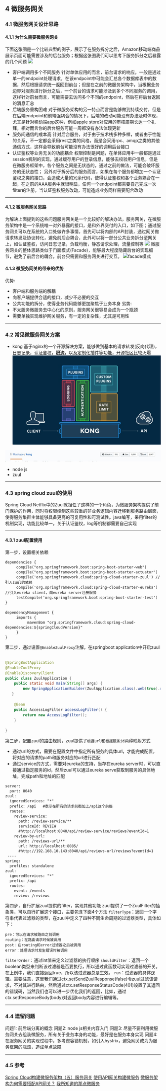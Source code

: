 ## 4 微服务网关
### 4.1 微服务网关设计思路
#### 4.1.1 为什么需要微服务网关
下面这张图是一个比较典型的例子，展示了在服务拆分之后，Amazon移动端商品展示页面可能需要涉及的后台服务；根据这张图我们可以思考下服务拆分之后暴露的几个问题
![](http://blog.daocloud.io/wp-content/uploads/2016/05/Richardson-microservices-part2-2_microservices-client.png)
- 客户端调用多个不同服务
针对单体应用的而言，前台请求的响应，一般是通过单一的endpoint处理请求，在该endpoint中可能会汇总各个数据库表中的数据，然后根据请求统一返回到前台；但是在之前的微服务架构中，当根据业务边界对服务进行拆分之后，一个前台的请求可能涉及到多个不同服务的调用，这样针对前台而言，可能需要去访问多个不同的endpoint，然后在将后台返回的消息汇总
- 后端服务重构困难
对于微服务架构的另一特点而言是能够做到持续交付，但是在后端endpoint和前端强耦合的情况下，后端的改动可能没有办法及时体现，尤其是针对移动端app这种，例如apple store对应用的审核周期长达一个礼拜，相对而言你的后台服务可能一周都没有办法体现更新
- 服务间通信的成本高
针对后台服务，对于由于技术栈多种多样，或者由于性能的关系，不一定都会采用rest之类的风格，而是会采用rpc、amqp之类的其他通信方式，这样会导致前台可能没有办法很好的调用后台接口
- 认证鉴权等业务无关的功能耦合
权限控制是问题，在单体应用中一般都是通过session机制的实现，通过缓存用户的登录信息，能够去校验用户信息，但是在微服务框架中，各个服务之间是无状态的，通过之前的做法，可能会破坏服务的无状态性；
另外对于拆分后的服务而言，如果在每个服务都增加一个认证鉴权之类的接口，会造成大量的冗余代码，使得认证鉴权和各个业务耦合在一起，在之前的AAA服务中就很明显，任何一个endpoint都需要自己完成一次filter的注册，当认证鉴权服务改动，可能造成业务同样需要配合改动
- - - - --
#### 4.1.2 微服务网关思路
为解决上面提到的这些问题服务网关是一个比较好的解决办法，服务网关，在微服务架构中是一个系统唯一对外暴露的接口，是和外界交付的入口，如下图；通过服务网关可以在系统的入口处做许多事情，首先可以将内部的API封装，通过网关做请求转发及协议转化，避免前后台耦合，此外可以将一部分公共业务拆分至网关上，如认证鉴权，访问日志记录，负载均衡，静态请求处理，流量控制等
![](http://blog.daocloud.io/wp-content/uploads/2016/05/Richardson-microservices-part2-3_api-gateway.png)
微服务网关的整体思路类似于门面模式(Facade)，能够最大程度隐藏后台的实现细节，避免了前后台的耦合，前台只需要和服务网关进行交互。
![facade模式](http://pic002.cnblogs.com/images/2012/328668/2012020310470230.jpg)
#### 4.1.3 微服务网关的带来的优势
优势:
- 客户端和服务端的解耦
- 向客户端提供合适的接口，减少不必要的交互
- 公共功能的拆分，使得业务代码能够更加聚焦于业务本身
劣势:
- 不太服务微服务去中心化的原则，服务网关很容易会成为一个瓶颈
- 需要单独实现维护网关服务，有一定的复杂性，尤其是可用性
- - - - -
### 4.2 常见微服务网关方案
- kong
基于nginx的一个开源解决方案，能够做到基本的请求转发(反向代理)，日志记录，认证鉴权，**限流**，以及定制化插件等功能，开源社区比较火爆
![](./_image/2017-05-08-22-26-19.jpg)

![](./_image/2017-05-08-22-58-56.jpg)

- node js
- zuul
- - - - -
### 4.3 spring cloud zuul的使用
Spring Cloud Netflix中的Zuul就担任了这样的一个角色，为微服务架构提供了前门保护的作用，同时将权限控制这些较重的非业务逻辑内容迁移到服务路由层面，使得服务集群主体能够具备更高的可复用性和可测试性。java编写，采用filter的机制实现，功能比较单一，关于认证鉴权，log等机制都需要自己实现
- - - - -
#### 4.3.1 zuul配置使用
第一步，设置相关依赖
```grovy
dependencies {
     compile("org.springframework.boot:spring-boot-starter-web")     
     compile("org.springframework.boot:spring-boot-starter-actuator")
     compile('org.springframework.cloud:spring-cloud-starter-zuul') // 引入zuul的依赖
     compile('org.springframework.cloud:spring-cloud-starter-eureka') //引入eureka client，向eureka server注册服务
     testCompile('org.springframework.boot:spring-boot-starter-test')
}

dependencyManagement {
     imports {
          mavenBom "org.springframework.cloud:spring-cloud-dependencies:${springCloudVersion}"
     }
}
```
第二步，通过设置`@EnableZuulProxy`注解，在springboot application中开启zuul
```java

@SpringBootApplication
@EnableZuulProxy
@EnableDiscoveryClient
public class ZuulApplication {
    public static void main(String[] args) {
        new SpringApplicationBuilder(ZuulApplication.class).web(true).run(args);
   }

    @Bean
    public AccessLogFilter accessLogFilter() {
        return new AccessLogFilter();
    }

}
```
第三步，配置zuul的路由规则，zuul提供了`根据url`和`根据服务id`两种映射方式
- 通过url的方式，需要在配置文件中指定所有服务的具体url，才能完成配置，将对应的请求的path和服务对应的url进行匹配
- 通过service的方式，需要对eureka的支持，当存在eureka server时，可以直接通过指定服务的id，然后zuul可以通过eureka serve获取到服务的具体地址，完成path和地址的匹配
```
server:
  port: 8040
zuul:
  ignoredServices: "*"
  prefix: /api   #表示在所有的请求前都加上/api这个前缀
  routes:
    review-service:
      path: /review-service/**
      serviceId: REVIEW
      #http://localhost:8040/api/review-service/reviews?eventId=1
    review-by-url:
      path: /reviews-url/**
      url: http://localhost:8085/
      #http://192.168.10.143:8040/api/reviews-url/reviews?eventId=1
 ----
spring:
  profiles: standalone
zuul:
  ignoredServices: "*"
  prefix: /api
  routes:
    event: /events
    review: /reviews
```
第四步，自行扩展zuul提供的filter，实现其他功能
zuul提供了一个ZuulFilter的抽象类，可以自行扩展这个接口，主要包含下面4个方法
`filterType`：返回一个字符串代表过滤器的类型，在zuul中定义了四种不同生命周期的过滤器类型，具体如下：
```
pre：可以在请求被路由之前调用
routing：在路由请求时候被调用
post：在routing和error过滤器之后被调用
error：处理请求时发生错误时被调用
```
`filterOrder`：通过int值来定义过滤器的执行顺序
`shouldFilter`：返回一个boolean类型来判断该过滤器是否要执行，所以通过此函数可实现过滤器的开关。在上例中，我们直接返回true，所以该过滤器总是生效。
`run`：过滤器的具体逻辑。需要注意，这里我们通过ctx.setSendZuulResponse(false)令zuul过滤该请求，不对其进行路由，然后通过ctx.setResponseStatusCode(401)设置了其返回的错误码，当然我们也可以进一步优化我们的返回，比如，通过ctx.setResponseBody(body)对返回body内容进行编辑等。
- - - - --
### 4.4 遗留问题
问题1: 前后端分离的概念
问题2: node js相关内容入门
问题3: 尽量不要利用微服务网关去组装微服务，所有关于业务本身的功能，最好是在服务本身实现
问题4: 在服务网关的实现过程中，多考虑容错机制，如引入hystrix，避免网关成为为服务框架的瓶颈，造成单点故障
- - - - -
### 4.5 参考
[Spring Cloud构建微服务架构（五）服务网关](http://blog.didispace.com/springcloud5/)
[使用API网关构建微服务](http://www.infoq.com/cn/articles/construct-micro-service-using-api-gateway/)
[微服务架构为何需要搭配API网关？](http://developer.51cto.com/art/201611/522521.htm)
[我所知道的那点微服务](https://sanwen8.cn/p/706hCKQ.html)
